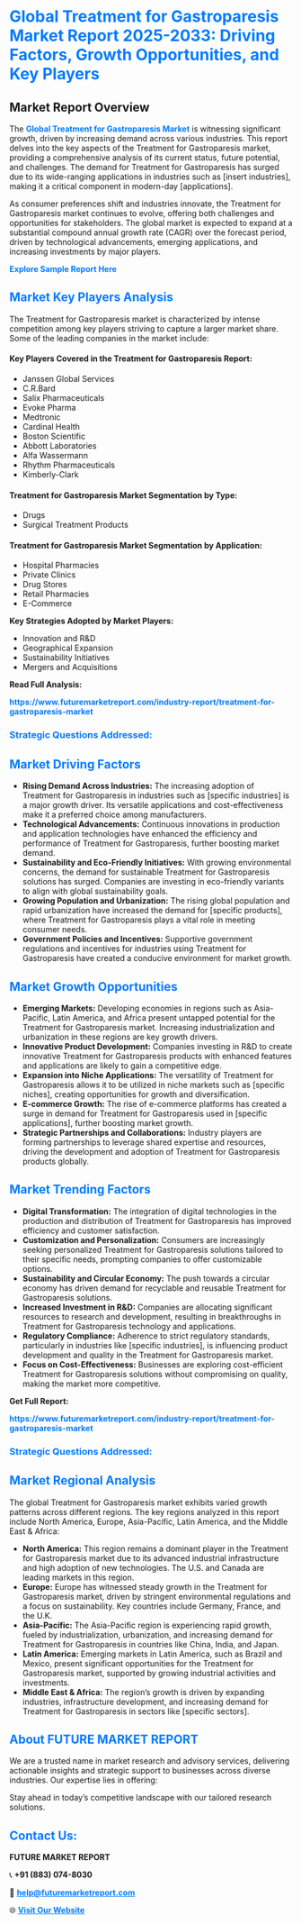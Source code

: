 <h1 style="color: #007BFF;">Global Treatment for Gastroparesis Market Report 2025-2033: Driving Factors, Growth Opportunities, and Key Players</h1>

<section id="overview">
<h2>Market Report Overview</h2>
<p>The <a href="https://www.futuremarketreport.com/industry-report/treatment-for-gastroparesis-market" style="color: #007BFF; text-decoration: none;"><strong>Global Treatment for Gastroparesis Market</strong></a> is witnessing significant growth, driven by increasing demand across various industries. This report delves into the key aspects of the Treatment for Gastroparesis market, providing a comprehensive analysis of its current status, future potential, and challenges. The demand for Treatment for Gastroparesis has surged due to its wide-ranging applications in industries such as [insert industries], making it a critical component in modern-day [applications].</p>
<p>As consumer preferences shift and industries innovate, the Treatment for Gastroparesis market continues to evolve, offering both challenges and opportunities for stakeholders. The global market is expected to expand at a substantial compound annual growth rate (CAGR) over the forecast period, driven by technological advancements, emerging applications, and increasing investments by major players.</p>
</section>

<section id="overview">
<p><a href="https://www.futuremarketreport.com/request-sample/reportId=78122" style="color: #007BFF; text-decoration: none;"><strong>Explore Sample Report Here</strong></a></p>
</section>

<section id="key-players">
<h2 style="color: #007BFF;">Market Key Players Analysis</h2>
<p>The Treatment for Gastroparesis market is characterized by intense competition among key players striving to capture a larger market share. Some of the leading companies in the market include:</p>
<h4>Key Players Covered in the Treatment for Gastroparesis Report:</h4>
<ul><li>Janssen Global Services</li><li>C.R.Bard</li><li>Salix Pharmaceuticals</li><li>Evoke Pharma</li><li>Medtronic</li><li>Cardinal Health</li><li>Boston Scientific</li><li>Abbott Laboratories</li><li>Alfa Wassermann</li><li>Rhythm Pharmaceuticals</li><li>Kimberly-Clark</li></ul>
<h4>Treatment for Gastroparesis Market Segmentation by Type:</h4>
<ul><li>Drugs</li><li>Surgical Treatment Products</li></ul>

<h4>Treatment for Gastroparesis Market Segmentation by Application:</h4>
<ul><li>Hospital Pharmacies</li><li>Private Clinics</li><li>Drug Stores</li><li>Retail Pharmacies</li><li>E-Commerce</li></ul>
<p><strong>Key Strategies Adopted by Market Players:</strong></p>
<ul>
<li>Innovation and R&D</li>
<li>Geographical Expansion</li>
<li>Sustainability Initiatives</li>
<li>Mergers and Acquisitions</li>
</ul>
</section>

<section>
<p><strong>Read Full Analysis: </strong></p><a href="https://www.futuremarketreport.com/industry-report/treatment-for-gastroparesis-market" style="color: #007BFF; text-decoration: none;"><strong>https://www.futuremarketreport.com/industry-report/treatment-for-gastroparesis-market</strong></a>
<h3 style="color: #007BFF;">Strategic Questions Addressed:</h3>
</section>

<section id="driving-factors">
<h2 style="color: #007BFF;">Market Driving Factors</h2>
<ul>
<li><strong>Rising Demand Across Industries:</strong> The increasing adoption of Treatment for Gastroparesis in industries such as [specific industries] is a major growth driver. Its versatile applications and cost-effectiveness make it a preferred choice among manufacturers.</li>
<li><strong>Technological Advancements:</strong> Continuous innovations in production and application technologies have enhanced the efficiency and performance of Treatment for Gastroparesis, further boosting market demand.</li>
<li><strong>Sustainability and Eco-Friendly Initiatives:</strong> With growing environmental concerns, the demand for sustainable Treatment for Gastroparesis solutions has surged. Companies are investing in eco-friendly variants to align with global sustainability goals.</li>
<li><strong>Growing Population and Urbanization:</strong> The rising global population and rapid urbanization have increased the demand for [specific products], where Treatment for Gastroparesis plays a vital role in meeting consumer needs.</li>
<li><strong>Government Policies and Incentives:</strong> Supportive government regulations and incentives for industries using Treatment for Gastroparesis have created a conducive environment for market growth.</li>
</ul>
</section>

<section id="growth-opportunities">
<h2 style="color: #007BFF;">Market Growth Opportunities</h2>
<ul>
<li><strong>Emerging Markets:</strong> Developing economies in regions such as Asia-Pacific, Latin America, and Africa present untapped potential for the Treatment for Gastroparesis market. Increasing industrialization and urbanization in these regions are key growth drivers.</li>
<li><strong>Innovative Product Development:</strong> Companies investing in R&D to create innovative Treatment for Gastroparesis products with enhanced features and applications are likely to gain a competitive edge.</li>
<li><strong>Expansion into Niche Applications:</strong> The versatility of Treatment for Gastroparesis allows it to be utilized in niche markets such as [specific niches], creating opportunities for growth and diversification.</li>
<li><strong>E-commerce Growth:</strong> The rise of e-commerce platforms has created a surge in demand for Treatment for Gastroparesis used in [specific applications], further boosting market growth.</li>
<li><strong>Strategic Partnerships and Collaborations:</strong> Industry players are forming partnerships to leverage shared expertise and resources, driving the development and adoption of Treatment for Gastroparesis products globally.</li>
</ul>
</section>

<section id="trending-factors">
<h2 style="color: #007BFF;">Market Trending Factors</h2>
<ul>
<li><strong>Digital Transformation:</strong> The integration of digital technologies in the production and distribution of Treatment for Gastroparesis has improved efficiency and customer satisfaction.</li>
<li><strong>Customization and Personalization:</strong> Consumers are increasingly seeking personalized Treatment for Gastroparesis solutions tailored to their specific needs, prompting companies to offer customizable options.</li>
<li><strong>Sustainability and Circular Economy:</strong> The push towards a circular economy has driven demand for recyclable and reusable Treatment for Gastroparesis solutions.</li>
<li><strong>Increased Investment in R&D:</strong> Companies are allocating significant resources to research and development, resulting in breakthroughs in Treatment for Gastroparesis technology and applications.</li>
<li><strong>Regulatory Compliance:</strong> Adherence to strict regulatory standards, particularly in industries like [specific industries], is influencing product development and quality in the Treatment for Gastroparesis market.</li>
<li><strong>Focus on Cost-Effectiveness:</strong> Businesses are exploring cost-efficient Treatment for Gastroparesis solutions without compromising on quality, making the market more competitive.</li>
</ul>
</section>

<section>
<p><strong>Get Full Report: </strong></p><a href="https://www.futuremarketreport.com/industry-report/treatment-for-gastroparesis-market" style="color: #007BFF; text-decoration: none;"><strong>https://www.futuremarketreport.com/industry-report/treatment-for-gastroparesis-market</strong></a>
<h3 style="color: #007BFF;">Strategic Questions Addressed:</h3>
</section>


<section id="regional-analysis">
<h2 style="color: #007BFF;">Market Regional Analysis</h2>
<p>The global Treatment for Gastroparesis market exhibits varied growth patterns across different regions. The key regions analyzed in this report include North America, Europe, Asia-Pacific, Latin America, and the Middle East & Africa:</p>
<ul>
<li><strong>North America:</strong> This region remains a dominant player in the Treatment for Gastroparesis market due to its advanced industrial infrastructure and high adoption of new technologies. The U.S. and Canada are leading markets in this region.</li>
<li><strong>Europe:</strong> Europe has witnessed steady growth in the Treatment for Gastroparesis market, driven by stringent environmental regulations and a focus on sustainability. Key countries include Germany, France, and the U.K.</li>
<li><strong>Asia-Pacific:</strong> The Asia-Pacific region is experiencing rapid growth, fueled by industrialization, urbanization, and increasing demand for Treatment for Gastroparesis in countries like China, India, and Japan.</li>
<li><strong>Latin America:</strong> Emerging markets in Latin America, such as Brazil and Mexico, present significant opportunities for the Treatment for Gastroparesis market, supported by growing industrial activities and investments.</li>
<li><strong>Middle East & Africa:</strong> The region’s growth is driven by expanding industries, infrastructure development, and increasing demand for Treatment for Gastroparesis in sectors like [specific sectors].</li>
</ul>
</section>

<footer>
<h2 style="color: #007BFF;">About FUTURE MARKET REPORT</h2>
<p>We are a trusted name in market research and advisory services, delivering actionable insights and strategic support to businesses across diverse industries. Our expertise lies in offering:</p>

<p>Stay ahead in today’s competitive landscape with our tailored research solutions.</p>

<h2 style="color: #007BFF;">Contact Us:</h2>
<p><strong>FUTURE MARKET REPORT</strong></p>
<p>📞 <strong>+91 (883) 074-8030</strong></p>
<p>📧 <strong><a href="mailto:help@futuremarketreport.com" style="color: #007BFF;">help@futuremarketreport.com</a></strong></p>
<p>🌐 <strong><a href="https://www.futuremarketreport.com/" style="color: #007BFF;">Visit Our Website</a></strong></p>
</footer>